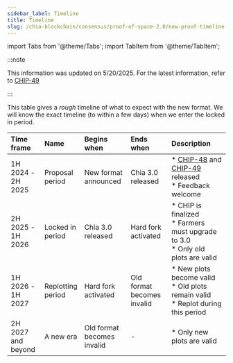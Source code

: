```yaml
---
sidebar_label: Timeline
title: Timeline
slug: /chia-blockchain/consensus/proof-of-space-2.0/new-proof-timeline
---
```


import Tabs from '@theme/Tabs';
import TabItem from '@theme/TabItem';

:::note

This information was updated on 5/20/2025.
For the latest information, refer to [CHIP-49](https://github.com/Chia-Network/chips/pull/161)

:::

This table gives a _rough_ timeline of what to expect with the new format. We will know the exact timeline (to within a few days) when we enter the locked in period.

| Time frame               | Name                    | Begins when                             | Ends when                               | Description                                                                                                                                                   |
| :----------------------- | :---------------------- | :-------------------------------------- | :-------------------------------------- | :------------------------------------------------------------------------------------------------------------------------------------------------------------ |
| 1H 2024 - <br/> 2H 2025  | Proposal <br/> period   | New format <br/> announced              | Chia 3.0 <br/> released | \* [CHIP-48](https://github.com/Chia-Network/chips/pull/160) and [CHIP-49](https://github.com/Chia-Network/chips/pull/161) released <br/> \* Feedback welcome |
| 2H 2025 - <br/> 1H 2026  | Locked in <br/> period  | Chia 3.0 <br/> released | Hard fork <br/> activated               | \* CHIP is finalized <br/> \* Farmers must upgrade to 3.0 <br/> \* Only old plots are valid                                                   |
| 1H 2026 - <br/> 1H 2027  | Replotting <br/> period | Hard fork <br/> activated               | Old format <br/> becomes invalid        | \* New plots become valid <br/> \* Old plots remain valid <br/> \* Replot during this period                                                                  |
| 2H 2027 <br/> and beyond | A new era               | Old format <br/> becomes invalid        | -                                       | \* Only new plots are valid                                                                                                                                   |
